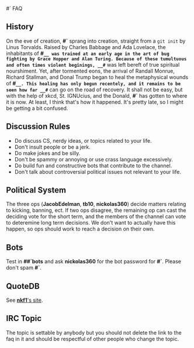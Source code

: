 
#\` FAQ

## History
On the eve of creation, __#\`__ sprang into creation, straight from a `git init` by Linus Torvalds. Raised by Charles Babbage and Ada Lovelace, the inhabitants of __#`__ was trained at an early age in the art of bug fighting by Grace Hopper and Alan Turing. Because of these tumultuous and often times violent beginings, __#`__ was left bereft of true spiritual nourshiment. Yet, after tormented eons, the arrival of Randall Monrue, Richard Stallman, and Donal Trump began to heal the metaphysical wounds of __#`__. This healing has only begun recentely, and it remains to be seen how far __#`__ can go on the road of recovery. It shall not be easy, but with the help of xkcd,  St. IGNUcius, and the Donald, __#`__ has gotten to where it is now. At least, I think that's how it happened. It's pretty late, so I might be getting a bit confused.

## Discussion Rules
 - Do discuss CS, nerdy ideas, or topics related to your life.
 - Don't insult people or be a jerk.
 - Do make jokes and be silly.
 - Don't be spammy or annoying or use crass language excessively. 
 - Do build fun and constructive bots that contribute to the channel.
 - Don't talk about controversial political issues not relevant to your life.


## Political System
The three ops (__JacobEdelman__, __tb10__, __nickolas360__) decide matters relating to kicking, banning, ect. If two ops disagree, the remaining op can cast the deciding vote for the short term, and the members of the channel can vote to deteremine long term decisions. We don't want to actually have this happen, so ops should work to reach a decision on their own. 

## Bots
Test in __##\`bots__ and ask __nickolas360__ for the bot password for __#\`__. Please don't spam __#\`__.

## QuoteDB
See [__nkf1__'s site](http://me.zippynk.com/backtick_irc_qdb.txt).

## IRC Topic
The topic is settable by anybody but you should not delete the link to the faq in it and should be respectful of other people who change the topic.
